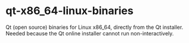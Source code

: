 # qt-x86_64-linux-binaries
Qt (open source) binaries for Linux x86_64, directly from the Qt installer. Needed because the Qt online installer cannot run non-interactively.

